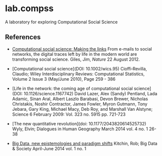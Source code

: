 lab.compss
==========

A laboratory for exploring Computational Social Science

## References

* [Computational social science: Making the
  links](http://www.nature.com/news/computational-social-science-making-the-links-1.11243)
  From e-mails to social networks, the digital traces left by life in
  the modern world are transforming social science.  Giles, Jim, *Nature* 22 August 2012.

* [Computational social science](DOI: 10.1002/wics.95) Cioffi‐Revilla, Claudio; Wiley Interdisciplinary Reviews: Computational Statistics, Volume 2 Issue 3 (May/June 2010), Page 259 - 386

* [Life in the network: the coming age of computational social science](DOI: 10.1126/science.1167742) David Lazer, Alex (Sandy) Pentland, Lada Adamic, Sinan Aral, Albert Laszlo Barabasi, Devon Brewer, Nicholas Christakis, Noshir Contractor, James Fowler, Myron Gutmann, Tony Jebara, Gary King, Michael Macy, Deb Roy, and Marshall Van Alstyne; Science 6 February 2009: Vol. 323 no. 5915 pp. 721-723

* [The new quantitative revolution](doi: 10.1177/2043820614525732) Wyly, Elvin; Dialogues in Human Geography March 2014 vol. 4 no. 1 26-38

* [Big Data, new epistemologies and paradigm shifts](doi:10.1177/2053951714528481) Kitchin, Rob; Big Data & Society April-June 2014 vol. 1 no. 1
